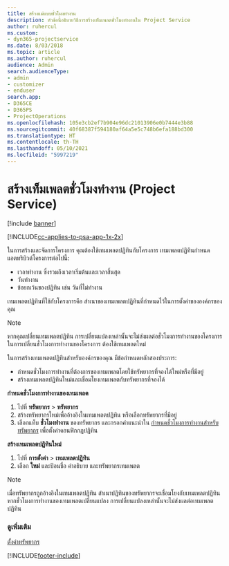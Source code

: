 ```yaml
---
title: สร้างแม่แบบชั่วโมงทำงาน
description: หัวข้อนี้อธิบายวิธีการสร้างเท็มเพลตชั่วโมงทำงานใน Project Service
author: ruhercul
ms.custom:
- dyn365-projectservice
ms.date: 8/03/2018
ms.topic: article
ms.author: ruhercul
audience: Admin
search.audienceType:
- admin
- customizer
- enduser
search.app:
- D365CE
- D365PS
- ProjectOperations
ms.openlocfilehash: 105e3cb2ef7b904e96dc21013906e0b7444e3b88
ms.sourcegitcommit: 40f68387f594180af64a5e5c748b6efa188bd300
ms.translationtype: HT
ms.contentlocale: th-TH
ms.lasthandoff: 05/10/2021
ms.locfileid: "5997219"
---
```

# <a name="create-a-work-hours-template-project-service"></a>สร้างเท็มเพลตชั่วโมงทำงาน (Project Service)

[!include [banner](../includes/psa-now-project-operations.md)]

[!INCLUDE[cc-applies-to-psa-app-1x-2x](../includes/cc-applies-to-psa-app-3x.md)]

ในการสร้างและจัดการโครงการ คุณต้องใช้เทมเพลตปฏิทินกับโครงการ เทมเพลตปฏิทินกำหนดแอตทริบิวต์โครงการต่อไปนี้:

- เวลาทำงาน ซึ่งรวมถึงเวลาเริ่มต้นและเวลาสิ้นสุด
- วันทำงาน
- ข้อยกเว้นของปฏิทิน เช่น วันที่ไม่ทำงาน

เทมเพลตปฏิทินที่ใช้กับโครงการคือ สำเนาของเทมเพลตปฏิทินที่กำหนดไว้ในการตั้งค่าขององค์กรของคุณ

> [!NOTE]
> หากคุณเปลี่ยนเทมเพลตปฏิทิน การเปลี่ยนแปลงเหล่านั้นจะไม่ส่งผลต่อชั่วโมงการทำงานของโครงการ ในการเปลี่ยนชั่วโมงการทำงานของโครงการ ต้องใช้เทมเพลตใหม่

ในการสร้างเทมเพลตปฏิทินสำหรับองค์กรของคุณ มีข้อกำหนดหลักสองประการ:

- กำหนดชั่วโมงการทำงานที่ต้องการของเทมเพลตโดยใช้ทรัพยากรที่จองได้ใหม่หรือที่มีอยู่
- สร้างเทมเพลตปฏิทินใหม่และเชื่อมโยงเทมเพลตกับทรัพยากรที่จองได้

**กำหนดชั่วโมงการทำงานของเทมเพลต**

1. ไปที่ **ทรัพยากร** \> **ทรัพยากร**
2. สร้างทรัพยากรใหม่เพื่ออ้างอิงในเทมเพลตปฏิทิน หรือเลือกทรัพยากรที่มีอยู่
3. เลือกแท็บ **ชั่วโมงทำงาน** ของทรัพยากร และกรอกคำแนะนำใน [กำหนดชั่วโมงการทำงานสำหรับทรัพยากร](/dynamics365/field-service/set-work-hours-resource.md) เพื่อตั้งค่าคอนฟิกกฎปฏิทิน

**สร้างเทมเพลตปฏิทินใหม่**

1. ไปที่ **การตั้งค่า** \> **เทมเพลตปฏิทิน**
2. เลือก **ใหม่** และป้อนชื่อ คำอธิบาย และทรัพยากรเทมเพลต


> [!NOTE]
> เมื่อทรัพยากรถูกอ้างอิงในเทมเพลตปฏิทิน สำเนาปฏิทินของทรัพยากรจะเชื่อมโยงกับเทมเพลตปฏิทิน หากชั่วโมงการทำงานของเทมเพลตเปลี่ยนแปลง การเปลี่ยนแปลงเหล่านั้นจะไม่ส่งผลต่อเทมเพลตปฏิทิน


### <a name="see-also"></a>ดูเพิ่มเติม  
 [ตั้งค่าทรัพยากร](../psa/set-up-resources.md)


[!INCLUDE[footer-include](../includes/footer-banner.md)]

